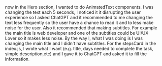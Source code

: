 now in the Hero section, I wanted to do AnimatedText components. I was changing the text each 5 seconds, I noticed it it disrupting the user experience so I asked ChatGPT and it recommended to me changing the text less frequently so the user have a chance to read it and to less make noise for the user. Also it recommended that making subtitles. For example the main title is web developer and one of the subtitles could be UI/UX Lover so it makes less noise. By the way I, what I was doing is I was changing the main title and I didn't have subtitles.
For the stepsCard in the index.js, I wrote what I want (e.g. title, days needed to complete the task, simple description,etc) and I gave it to ChatGPT and asked it to fill the information.
